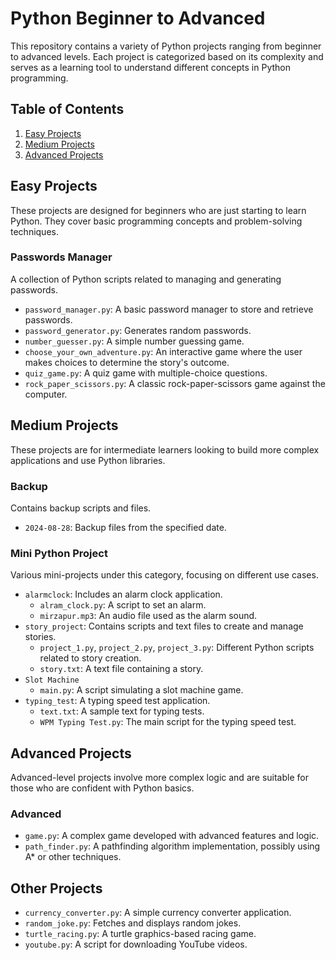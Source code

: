 # Python Beginner to Advanced

This repository contains a variety of Python projects ranging from beginner to advanced levels. Each project is categorized based on its complexity and serves as a learning tool to understand different concepts in Python programming.

## Table of Contents
1. [Easy Projects](#easy-projects)
2. [Medium Projects](#medium-projects)
3. [Advanced Projects](#advanced-projects)

## Easy Projects

These projects are designed for beginners who are just starting to learn Python. They cover basic programming concepts and problem-solving techniques.

### Passwords Manager
A collection of Python scripts related to managing and generating passwords.

- `password_manager.py`: A basic password manager to store and retrieve passwords.
- `password_generator.py`: Generates random passwords.
- `number_guesser.py`: A simple number guessing game.
- `choose_your_own_adventure.py`: An interactive game where the user makes choices to determine the story's outcome.
- `quiz_game.py`: A quiz game with multiple-choice questions.
- `rock_paper_scissors.py`: A classic rock-paper-scissors game against the computer.

## Medium Projects

These projects are for intermediate learners looking to build more complex applications and use Python libraries.

### Backup
Contains backup scripts and files.

- `2024-08-28`: Backup files from the specified date.

### Mini Python Project
Various mini-projects under this category, focusing on different use cases.

- `alarmclock`: Includes an alarm clock application.
  - `alram_clock.py`: A script to set an alarm.
  - `mirzapur.mp3`: An audio file used as the alarm sound.
- `story_project`: Contains scripts and text files to create and manage stories.
  - `project_1.py`, `project_2.py`, `project_3.py`: Different Python scripts related to story creation.
  - `story.txt`: A text file containing a story.
- `Slot Machine`
  - `main.py`: A script simulating a slot machine game.
- `typing_test`: A typing speed test application.
  - `text.txt`: A sample text for typing tests.
  - `WPM Typing Test.py`: The main script for the typing speed test.

## Advanced Projects

Advanced-level projects involve more complex logic and are suitable for those who are confident with Python basics.

### Advanced
- `game.py`: A complex game developed with advanced features and logic.
- `path_finder.py`: A pathfinding algorithm implementation, possibly using A* or other techniques.

## Other Projects

- `currency_converter.py`: A simple currency converter application.
- `random_joke.py`: Fetches and displays random jokes.
- `turtle_racing.py`: A turtle graphics-based racing game.
- `youtube.py`: A script for downloading YouTube videos.



